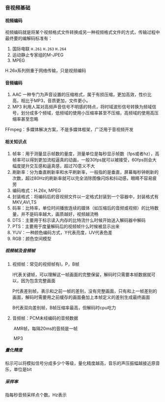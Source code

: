 ### 音视频基础

#### 视频编码

视频编码就是将某个视频格式文件转换成另一种视频格式文件的方式，传输过程中最终要的编解码标准有：

1. 国际电联 `H.261`  `H.263` `H.264` 
2. 运动静止专家组的M-JPEG
3. MPEG

H.26x系列侧重于网络传输，只是视频编码

#### 音频编码

1. AAC 一种专门为声音设置的压缩格式，属于有损压缩，更加高效，性价比高，相比于MP3，音质更加，文件更小。
2. MP3 利用人耳对高频声音信号不明感的特点，将时域波形信号转换为频域信号，划分成多个频域，低频域的使用小压缩率甚至不压缩，高频域的使用高压缩率甚至忽略



FFmpeg：多媒体解决方案，不是多媒体框架，广泛用于音视频开发



#### 相关知识点

1. 帧率：用于测量显示帧数的量度，测量单位是每秒显示帧数（fps或者hz），高帧率可以得到更加流程逼真的动画，一般30fps就可以被接受，60fps则会大幅度提升交互感和逼真感，超过70意义不大
2. 刷新率：分为垂直刷新率和水平刷新率，一般指的是垂直，屏幕每秒钟刷新的次数，超过80Hz的刷新率就可以完全消除图像闪烁和抖动感，眼睛不容易疲劳
3. 编码格式：H.26x, MPEG
4. 封装格式：将编码后的音视频文件以一定格式封装到一个容器中，封装格式有MKV,AVI,TS
5. 码率：比特率，单位时间播放连续的媒体（如压缩后的音频或视频）的比特数量，并不是码率越大，画质越好，视频越流畅
6. DTS：主要用于标示读入内存的比特流什么时候开始送入解码器中解码
7. PTS：主要用于度量解码后的视频帧什么时候被显示出来
8. YUV：一种颜色编码方式，Y代表亮度，UV代表色差
9. RGB：颜色空间模型



##### 视频帧及音频帧

1. 视频帧：常见的视频帧有I，P，B帧

   I代表关键帧，可以理解这一帧画面的完整保留，解码时只需要本帧数据就可以，因为包含完整画面

   P代表差别帧，表示和之前一帧的差别，没有完整画面，只有和上一帧差别的画面，解码时需要用之前缓存的画面叠加上本帧定义的差别生成最终画面

   B代表双向差别帧，B帧压缩率最高，但解码时cpu吃力

2. 音频帧：PCM未经编码的音频数据

   ​				AMR帧，每隔20ms的音频是一帧

   ​				MP3



##### 量化精度

标示可以将模拟信号分成多少个等级，量化精度越高，音乐的声压振幅越接近原音乐，单位是bit

##### 采样率

指每秒音频采样点个数。Hz表示